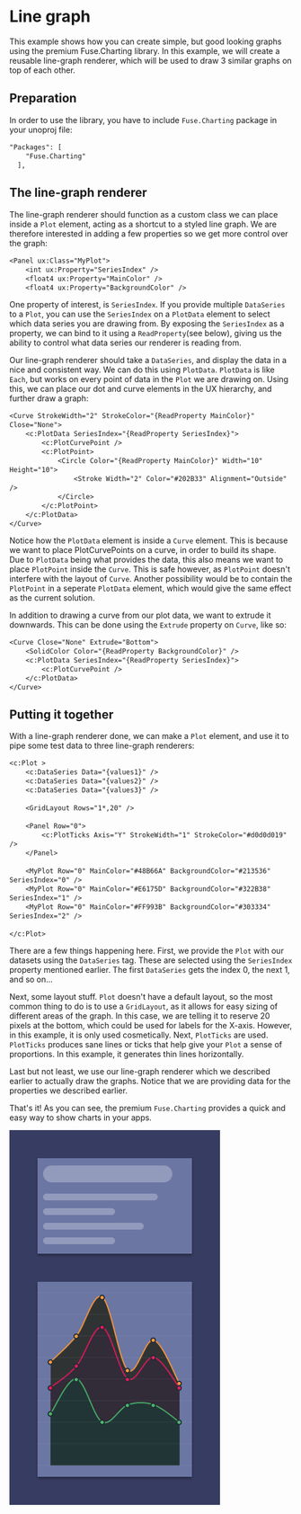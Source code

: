# Line graph 

This example shows how you can create simple, but good looking graphs using the premium Fuse.Charting library. In this example, we will create a reusable line-graph renderer, which will be used to draw 3 similar graphs on top of each other.

## Preparation

In order to use the library, you have to include `Fuse.Charting` package in your unoproj file:

```
"Packages": [
    "Fuse.Charting"
  ],
```

## The line-graph renderer

The line-graph renderer should function as a custom class we can place inside a `Plot` element, acting as a shortcut to a styled line graph. We are therefore interested in adding a few properties so we get more control over the graph:

	<Panel ux:Class="MyPlot">
		<int ux:Property="SeriesIndex" />
		<float4 ux:Property="MainColor" />
		<float4 ux:Property="BackgroundColor" />

One property of interest, is `SeriesIndex`. If you provide multiple `DataSeries` to a `Plot`, you can use the `SeriesIndex` on a `PlotData` element to select which data series you are drawing from. By exposing the `SeriesIndex` as a property, we can bind to it using a `ReadProperty`(see below), giving us the ability to control what data series our renderer is reading from.

Our line-graph renderer should take a `DataSeries`, and display the data in a nice and consistent way. We can do this using `PlotData`. `PlotData` is like `Each`, but works on every point of data in the `Plot` we are drawing on. Using this, we can place our dot and curve elements in the UX hierarchy, and further draw a graph:


	<Curve StrokeWidth="2" StrokeColor="{ReadProperty MainColor}" Close="None">
		<c:PlotData SeriesIndex="{ReadProperty SeriesIndex}">
			<c:PlotCurvePoint />
			<c:PlotPoint>
				<Circle Color="{ReadProperty MainColor}" Width="10" Height="10">
					<Stroke Width="2" Color="#202B33" Alignment="Outside" />
				</Circle>
			</c:PlotPoint>
		</c:PlotData>
	</Curve>

Notice how the `PlotData` element is inside a `Curve` element. This is because we want to place PlotCurvePoints on a curve, in order to build its shape. Due to `PlotData` being what provides the data, this also means we want to place `PlotPoint` inside the `Curve`. This is safe however, as `PlotPoint` doesn't interfere with the layout of `Curve`. Another possibility would be to contain the `PlotPoint` in a seperate `PlotData` element, which would give the same effect as the current solution.

In addition to drawing a curve from our plot data, we want to extrude it downwards. This can be done using the `Extrude` property on `Curve`, like so:

	<Curve Close="None" Extrude="Bottom">
		<SolidColor Color="{ReadProperty BackgroundColor}" />
		<c:PlotData SeriesIndex="{ReadProperty SeriesIndex}">
			<c:PlotCurvePoint />
		</c:PlotData>
	</Curve>

## Putting it together

With a line-graph renderer done, we can make a `Plot` element, and use it to pipe some test data to three line-graph renderers:

	<c:Plot >
		<c:DataSeries Data="{values1}" />
		<c:DataSeries Data="{values2}" />
		<c:DataSeries Data="{values3}" />

		<GridLayout Rows="1*,20" />

		<Panel Row="0">
			<c:PlotTicks Axis="Y" StrokeWidth="1" StrokeColor="#d0d0d019" />
		</Panel> 

		<MyPlot Row="0" MainColor="#48B66A" BackgroundColor="#213536" SeriesIndex="0" />
		<MyPlot Row="0" MainColor="#E6175D" BackgroundColor="#322B38" SeriesIndex="1" />
		<MyPlot Row="0" MainColor="#FF993B" BackgroundColor="#303334" SeriesIndex="2" />

	</c:Plot>

There are a few things happening here. First, we provide the `Plot` with our datasets using the `DataSeries` tag. These are selected using the `SeriesIndex` property mentioned earlier. The first `DataSeries` gets the index 0, the next 1, and so on...

Next, some layout stuff. `Plot` doesn't have a default layout, so the most common thing to do is to use a `GridLayout`, as it allows for easy sizing of different areas of the graph. In this case, we are telling it to reserve 20 pixels at the bottom, which could be used for labels for the X-axis. However, in this example, it is only used cosmetically. Next, `PlotTicks` are used. `PlotTicks` produces sane lines or ticks that help give your `Plot` a sense of proportions. In this example, it generates thin lines horizontally.

Last but not least, we use our line-graph renderer which we described earlier to actually draw the graphs. Notice that we are providing data for the properties we described earlier.

That's it! As you can see, the premium `Fuse.Charting` provides a quick and easy way to show charts in your apps.

![preview.png](preview.png)